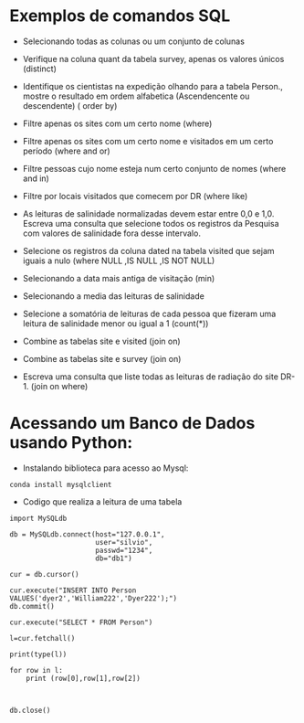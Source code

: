 # Exemplos de comandos SQL

* Selecionando todas as colunas ou um conjunto de colunas

* Verifique na coluna quant da tabela survey, apenas os valores únicos (distinct)

* Identifique os cientistas na expedição olhando para a tabela Person., mostre o resultado em ordem alfabetica (Ascendencente ou descendente) ( order by)
 
* Filtre apenas os sites com um certo nome (where)

* Filtre apenas os sites com um certo nome e visitados em um certo período (where and or)

* Filtre pessoas cujo nome esteja num certo conjunto de nomes (where and in)

* Filtre por locais visitados que comecem por  DR (where like)

* As leituras de salinidade normalizadas devem estar entre 0,0 e 1,0. Escreva uma consulta que selecione todos os registros da Pesquisa com valores de salinidade fora desse intervalo.

* Selecione os registros da coluna dated na tabela visited que sejam iguais a nulo (where NULL ,IS NULL ,IS NOT NULL)

* Selecionando a data mais antiga de visitação (min)

* Selecionando a media das leituras de salinidade

* Selecione a somatória de leituras de cada pessoa que fizeram uma leitura de salinidade menor ou igual a 1 (count(*))

* Combine as tabelas site e visited (join on)

* Combine as tabelas site e survey (join on)

* Escreva uma consulta que liste todas as leituras de radiação do site DR-1. (join on where)

# Acessando um Banco de Dados usando Python:

* Instalando biblioteca para acesso ao Mysql:

```
conda install mysqlclient
```

* Codigo que realiza a leitura de uma tabela

```
import MySQLdb

db = MySQLdb.connect(host="127.0.0.1",    
                     user="silvio",         
                     passwd="1234",  
                     db="db1")       

cur = db.cursor()

cur.execute("INSERT INTO Person VALUES('dyer2','William222','Dyer222');")
db.commit()

cur.execute("SELECT * FROM Person")

l=cur.fetchall()

print(type(l))

for row in l:
    print (row[0],row[1],row[2])



db.close()

```
